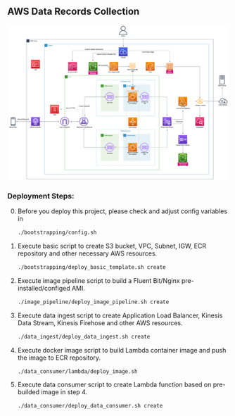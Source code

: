 ## AWS Data Records Collection
![alt text](architecture_diagram.png?raw=true)

### Deployment Steps:

0. Before you deploy this project, please check and adjust config variables in
 	```sh
 	./bootstrapping/config.sh
 	```
1. Execute basic script to create S3 bucket, VPC, Subnet, IGW, ECR repository and other necessary AWS resources.
	```sh
    ./bootstrapping/deploy_basic_template.sh create
    ```
2. Execute image pipeline script to build a Fluent Bit/Nginx pre-installed/configed AMI.
   ```sh
   ./image_pipeline/deploy_image_pipeline.sh create
   ```
3. Execute data ingest script to create Application Load Balancer, Kinesis Data Stream, Kinesis Firehose and other AWS resources.
   ```sh
   ./data_ingest/deploy_data_ingest.sh create
   ```
4. Execute docker image script to build Lambda container image and push the image to ECR repository.
   ```sh
   ./data_consumer/lambda/deploy_image.sh
   ```
5. Execute data consumer script to create Lambda function based on pre-builded image in step 4.
   ```sh
   ./data_consumer/deploy_data_consumer.sh create
   ```
